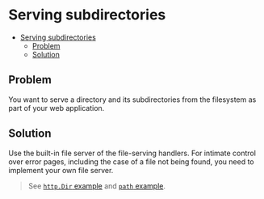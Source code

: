 # Serving subdirectories

- [Serving subdirectories](#serving-subdirectories)
  - [Problem](#problem)
  - [Solution](#solution)

## Problem

You want to serve a directory and its subdirectories from the filesystem as part of your web application.

## Solution

Use the built-in file server of the file-serving handlers. For intimate control over error pages, including the case of a file not being found, you need to implement your own file server.

> See [`http.Dir` example](../serving_subdirectory/httpdir.go) and [`path` example](../serving_subdirectory/path.go).
